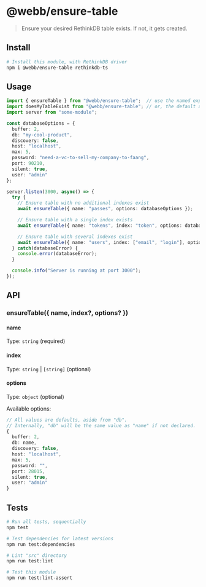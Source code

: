 # @webb/ensure-table

> Ensure your desired RethinkDB table exists.
> If not, it gets created.



## Install

```sh
# Install this module, with RethinkDB driver
npm i @webb/ensure-table rethinkdb-ts
```



## Usage

```ts
import { ensureTable } from "@webb/ensure-table";  // use the named export...
import doesMyTableExist from "@webb/ensure-table"; // or, the default and name it whatever you want
import server from "some-module";

const databaseOptions = {
  buffer: 2,
  db: "my-cool-product",
  discovery: false,
  host: "localhost",
  max: 5,
  password: "need-a-vc-to-sell-my-company-to-faang",
  port: 90210,
  silent: true,
  user: "admin"
};

server.listen(3000, async() => {
  try {
    // Ensure table with no additional indexes exist
    await ensureTable({ name: "passes", options: databaseOptions });

    // Ensure table with a single index exists
    await ensureTable({ name: "tokens", index: "token", options: databaseOptions });

    // Ensure table with several indexes exist
    await ensureTable({ name: "users", index: ["email", "login"], options: databaseOptions });
  } catch(databaseError) {
    console.error(databaseError);
  }

  console.info("Server is running at port 3000");
});
```



## API

### ensureTable({ name, index?, options? })
#### name

Type: `string` (required)

#### index

Type: `string` | `[string]` (optional)

#### options

Type: `object` (optional)

Available options:

```ts
// All values are defaults, aside from "db".
// Internally, "db" will be the same value as "name" if not declared.
{
  buffer: 2,
  db: name,
  discovery: false,
  host: "localhost",
  max: 5,
  password: "",
  port: 28015,
  silent: true,
  user: "admin"
}
```



## Tests

```sh
# Run all tests, sequentially
npm test

# Test dependencies for latest versions
npm run test:dependencies

# Lint "src" directory
npm run test:lint

# Test this module
npm run test:lint-assert
```
